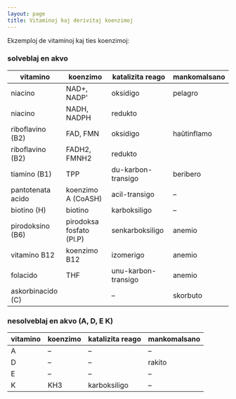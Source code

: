 ```yaml
---
layout: page
title: Vitaminoj kaj derivitaj koenzimoj
---
```


Ekzemploj de vitaminoj kaj ties koenzimoj:

### solveblaj en akvo

|vitamino | koenzimo | katalizita reago| mankomalsano |
|-|-|-|-|
|niacino|NAD+, NADP' | oksidigo | pelagro | 
|niacino| NADH, NADPH | redukto ||
|riboflavino (B2) | FAD, FMN |	oksidigo | haŭtinflamo |
|riboflavino (B2) | FADH2, FMNH2 |	redukto ||	
|tiamino (B1) |	TPP | du-karbon-transigo | beribero |
|pantotenata acido| koenzimo A (CoASH) | acil-transigo |	– |
|biotino (H) | biotino | karboksiligo | – |
|pirodoksino (B6) |	pirodoksa fosfato (Pl.P) | senkarboksiligo |anemio |
|vitamino B12 | koenzimo B12 | izomerigo | anemio |
|folacido | THF | unu-karbon-transigo | anemio |
|askorbinacido (C) ||		–	|skorbuto|

### nesolveblaj en akvo (A, D, E K)

| vitamino | koenzimo | katalizita reago | mankomalsano |
|-|-|-|-|
| A |–|–|–|
| D |–|–|rakito|
| E |–|–|–|
| K |KH3|karboksiligo|–|